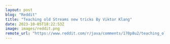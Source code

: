 ```yaml
---
layout: post
blog: "Reddit"
title: "Teaching old Streams new tricks By Viktor Klang"
date: 2023-10-05T18:22:53Z
image: images/reddit.png
remote_url: "https://www.reddit.com/r/java/comments/170p8u2/teaching_old_streams_new_tricks_by_viktor_klang/"
---
```

